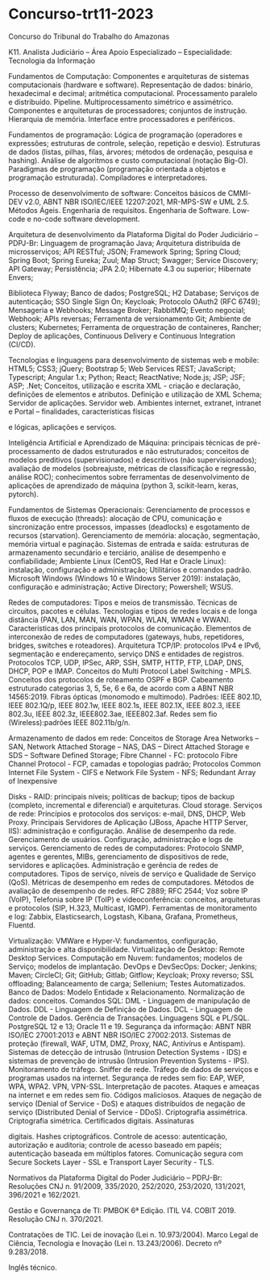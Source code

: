 # Concurso-trt11-2023
Concurso do Tribunal do Trabalho do Amazonas

K11. Analista Judiciário – Área Apoio Especializado – Especialidade: Tecnologia da Informação

Fundamentos de Computação: Componentes e arquiteturas de sistemas computacionais (hardware e software). Representação de dados: binário, hexadecimal e decimal; aritmética computacional. Processamento paralelo e distribuído. Pipeline. Multiprocessamento simétrico e assimétrico. Componentes e arquiteturas de processadores; conjuntos de instrução. Hierarquia de memória. Interface entre processadores e periféricos.

Fundamentos de programação: Lógica de programação (operadores e expressões; estruturas de controle, seleção, repetição e desvio). Estruturas de dados (listas, pilhas, filas, árvores; métodos de ordenação, pesquisa e hashing). Análise de algoritmos e custo computacional (notação Big-O). Paradigmas de programação (programação orientada a objetos e programação estruturada). Compiladores e interpretadores.

Processo de desenvolvimento de software: Conceitos básicos de CMMI-DEV v2.0, ABNT NBR ISO/IEC/IEEE 12207:2021, MR-MPS-SW e UML 2.5. Métodos Ágeis. Engenharia de requisitos. Engenharia de Software. Low-code e no-code software development.

Arquitetura de desenvolvimento da Plataforma Digital do Poder Judiciário – PDPJ-Br: Linguagem de programação Java; Arquitetura distribuída de microsserviços; API RESTful; JSON; Framework Spring; Spring Cloud; Spring Boot; Spring Eureka; Zuul; Map Struct; Swagger; Service Discovery; API Gateway; Persistência; JPA 2.0; Hibernate 4.3 ou superior; Hibernate Envers; 

Biblioteca Flyway; Banco de dados; PostgreSQL; H2 Database; Serviços de autenticação; SSO Single Sign On; Keycloak; Protocolo OAuth2 (RFC 6749); Mensageria e Webhooks; Message Broker; RabbitMQ; Evento negocial; Webhook; APIs reversas; Ferramenta de versionamento Git; Ambiente de clusters; Kubernetes; Ferramenta de orquestração de containeres, Rancher; Deploy de aplicações, Continuous Delivery e Continuous Integration (CI/CD).

Tecnologias e linguagens para desenvolvimento de sistemas web e mobile: HTML5; CSS3; jQuery; Bootstrap 5; Web Services REST; JavaScript; Typescript; Angular 1.x; Python; React; ReactNative; Node.js; JSP; JSF; ASP; .Net; Conceitos, utilização e escrita XML - criação e declaração, definições de elementos e atributos. Definição e utilização de XML Schema; Servidor de aplicações. Servidor web. Ambientes internet, extranet, intranet e Portal – finalidades, características físicas

e lógicas, aplicações e serviços.

Inteligência Artificial e Aprendizado de Máquina: principais técnicas de pré-processamento de dados estruturados e não estruturados; conceitos de modelos preditivos (supervisionados) e descritivos (não supervisionados); avaliação de modelos (sobreajuste, métricas de classificação e regressão, análise ROC); conhecimentos sobre ferramentas de desenvolvimento de aplicações de aprendizado de máquina (python 3, scikit-learn, keras, pytorch).

Fundamentos de Sistemas Operacionais: Gerenciamento de processos e fluxos de execução (threads): alocação de CPU, comunicação e sincronização entre processos, impasses (deadlocks) e esgotamento de recursos (starvation). Gerenciamento de memória: alocação, segmentação, memória virtual e paginação. Sistemas de entrada e saída: estruturas de armazenamento secundário e terciário, análise de desempenho e confiabilidade; Ambiente Linux (CentOS, Red Hat e Oracle Linux): instalação, configuração e administração; Utilitários e comandos padrão. Microsoft Windows (Windows 10 e Windows Server 2019): instalação, configuração e administração; Active Directory; Powershell; WSUS.

Redes de computadores: Tipos e meios de transmissão. Técnicas de circuitos, pacotes e células. Tecnologias e tipos de redes locais e de longa distância (PAN, LAN, MAN, WAN, WPAN, WLAN, WMAN e WWAN). Características dos principais protocolos de comunicação. Elementos de interconexão de redes de computadores (gateways, hubs, repetidores, bridges, switches e roteadores). Arquitetura TCP/IP: protocolos IPv4 e IPv6, segmentação e endereçamento, serviço DNS e entidades de registros. Protocolos TCP, UDP, IPSec, ARP, SSH, SMTP, HTTP, FTP, LDAP, DNS, DHCP, POP e IMAP. Conceitos do Multi Protocol Label Switching - MPLS. Conceitos dos protocolos de roteamento OSPF e BGP. Cabeamento estruturado categorias 3, 5, 5e, 6 e 6a, de acordo com a ABNT NBR 14565:2019. Fibras ópticas (monomodo e multimodo). Padrões: IEEE 802.1D, IEEE 802.1Q/p, IEEE 802.1w, IEEE 802.1s, IEEE 802.1X, IEEE 802.3, IEEE 802.3u, IEEE 802.3z, IEEE802.3ae, IEEE802.3af. Redes sem fio (Wireless):padrões IEEE 802.11b/g/n.

Armazenamento de dados em rede: Conceitos de Storage Area Networks – SAN, Network Attached Storage – NAS, DAS – Direct Attached Storage e SDS – Software Defined Storage; Fibre Channel - FC: protocolo Fibre Channel Protocol - FCP, camadas e topologias padrão; Protocolos Common Internet File System - CIFS e Network File System - NFS; Redundant Array of Inexpensive 

Disks - RAID: principais níveis; políticas de backup; tipos de backup (completo, incremental e diferencial) e arquiteturas. Cloud storage.
Serviços de rede: Princípios e protocolos dos serviços: e-mail, DNS, DHCP, Web Proxy. Principais Servidores de Aplicação (JBoss, Apache HTTP Server, IIS): administração e configuração. Análise de desempenho da rede. Gerenciamento de usuários. Configuração, administração e logs de serviços. Gerenciamento de redes de computadores: Protocolo SNMP, agentes e gerentes, MIBs, gerenciamento de dispositivos de rede, servidores e aplicações. Administração e gerência de redes de computadores. Tipos de serviço, níveis de serviço e Qualidade de Serviço (QoS). Métricas de desempenho em redes de computadores. Métodos de avaliação de desempenho de redes. RFC 2889; RFC 2544; Voz sobre IP (VoIP), Telefonia sobre IP (ToIP) e videoconferência: conceitos, arquiteturas e protocolos (SIP, H.323, Multicast, IGMP). Ferramentas de monitoramento e log: Zabbix, Elasticsearch, Logstash, Kibana, Grafana, Prometheus, Fluentd.

Virtualização: VMWare e Hyper-V: fundamentos, configuração, administração e alta disponibilidade. Virtualização de Desktop: Remote Desktop Services. Computação em Nuvem: fundamentos; modelos de Serviço; modelos de implantação.
DevOps e DevSecOps: Docker; Jenkins; Maven; CircleCI; Git; GitHub; Gitlab; Gitflow; Keycloak; Proxy reverso; SSL offloading; Balanceamento de carga; Sellenium; Testes Automatizados.
Banco de Dados: Modelo Entidade x Relacionamento. Normalização de dados: conceitos. Comandos SQL: DML - Linguagem de manipulação de Dados. DDL - Linguagem de Definição de Dados. DCL - Linguagem de Controle de Dados. Gerência de Transações. Linguagens SQL e PL/SQL. PostgreSQL 12 e 13; Oracle 11 e 19.
Segurança da informação: ABNT NBR ISO/IEC 27001:2013 e ABNT NBR ISO/IEC 27002:2013. Sistemas de proteção (firewall, WAF, UTM, DMZ, Proxy, NAC, Antivírus e Antispam). Sistemas de detecção de intrusão (Intrusion Detection Systems - IDS) e sistemas de prevenção de intrusão (Intrusion Prevention Systems - IPS). Monitoramento de tráfego. Sniffer de rede. Tráfego de dados de serviços e programas usados na internet. Segurança de redes sem fio: EAP, WEP, WPA, WPA2. VPN, VPN-SSL. Interpretação de pacotes. Ataques e ameaças na internet e em redes sem fio. Códigos maliciosos. Ataques de negação de serviço (Denial of Service - DoS) e ataques distribuídos de negação de serviço (Distributed Denial of Service - DDoS). Criptografia assimétrica. Criptografia simétrica. Certificados digitais. Assinaturas

digitais. Hashes criptográficos. Controle de acesso: autenticação, autorização e auditoria; controle de acesso baseado em papéis; autenticação baseada em múltiplos fatores. Comunicação segura com Secure Sockets Layer - SSL e Transport Layer Security - TLS.

Normativos da Plataforma Digital do Poder Judiciário – PDPJ-Br: Resoluções CNJ n. 91/2009, 335/2020, 252/2020, 253/2020, 131/2021, 396/2021 e 162/2021.

Gestão e Governança de TI: PMBOK 6ª Edição. ITIL V4. COBIT 2019. Resolução CNJ n. 370/2021.

Contratações de TIC. Lei de inovação (Lei n. 10.973/2004). Marco Legal de Ciência, Tecnologia e Inovação (Lei n. 13.243/2006). Decreto nº 9.283/2018.

Inglês técnico.
